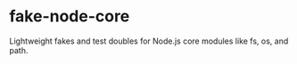# fake-node-core
Lightweight fakes and test doubles for Node.js core modules like fs, os, and path.
